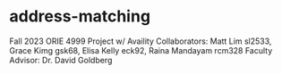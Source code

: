 # address-matching
Fall 2023
ORIE 4999 Project w/ Availity
Collaborators: Matt Lim sl2533, Grace Kimg gsk68, Elisa Kelly eck92, Raina Mandayam rcm328
Faculty Advisor: Dr. David Goldberg
